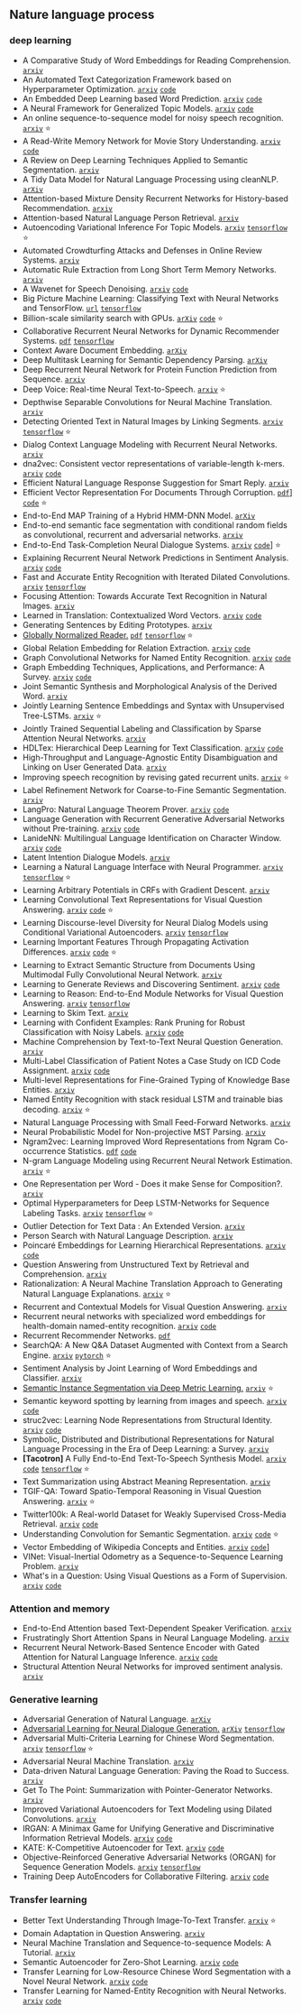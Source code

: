 ## Nature language process

### deep learning

- A Comparative Study of Word Embeddings for Reading Comprehension. [`arxiv`](https://arxiv.org/abs/1703.00993)
- An Automated Text Categorization Framework based on Hyperparameter Optimization. [`arxiv`](https://arxiv.org/abs/1704.01975) [`code`](https://github.com/INGEOTEC/microTC)
- An Embedded Deep Learning based Word Prediction. [`arxiv`](https://arxiv.org/abs/1707.01662) [`code`](https://github.com/meinwerk/WordPrediction)
- A Neural Framework for Generalized Topic Models. [`arxiv`](https://arxiv.org/abs/1705.09296) [`code`](https://github.com/dallascard/neural_topic_models)
- An online sequence-to-sequence model for noisy speech recognition. [`arxiv`](https://arxiv.org/abs/1706.06428) :star:
- A Read-Write Memory Network for Movie Story Understanding. [`arxiv`](https://arxiv.org/abs/1709.09345) [`code`](https://github.com/seilna/RWMN)
- A Review on Deep Learning Techniques Applied to Semantic Segmentation. [`arxiv`](https://arxiv.org/abs/1704.06857)
- A Tidy Data Model for Natural Language Processing using cleanNLP. [`arXiv`](https://arxiv.org/abs/1703.09570)
- Attention-based Mixture Density Recurrent Networks for History-based Recommendation. [`arxiv`](https://arxiv.org/abs/1709.07545)
- Attention-based Natural Language Person Retrieval. [`arxiv`](https://arxiv.org/abs/1705.08923)
- Autoencoding Variational Inference For Topic Models. [`arxiv`](https://arxiv.org/abs/1703.01488) [`tensorflow`](https://github.com/akashgit/autoencoding_vi_for_topic_models) :star:
- Automated Crowdturfing Attacks and Defenses in Online Review Systems. [`arxiv`](https://arxiv.org/abs/1708.08151)
- Automatic Rule Extraction from Long Short Term Memory Networks. [`arxiv`](https://arxiv.org/abs/1702.02540)
- A Wavenet for Speech Denoising. [`arxiv`](https://arxiv.org/abs/1706.07162) [`code`](https://github.com/drethage/speech-denoising-wavenet)
- Big Picture Machine Learning: Classifying Text with Neural Networks and TensorFlow. [`url`](https://medium.freecodecamp.com/big-picture-machine-learning-classifying-text-with-neural-networks-and-tensorflow-d94036ac2274) [`tensorflow`](https://github.com/dmesquita/understanding_tensorflow_nn)
- Billion-scale similarity search with GPUs. [`arXiv`](https://arxiv.org/abs/1702.08734) [`code`](https://github.com/facebookresearch/faiss) :star:
- Collaborative Recurrent Neural Networks for Dynamic Recommender Systems. [`pdf`](https://infoscience.epfl.ch/record/222477/files/ko101.pdf) [`tensorflow`](https://github.com/lca4/collaborative-rnn)
- Context Aware Document Embedding. [`arXiv`](https://arxiv.org/abs/1707.01521)
- Deep Multitask Learning for Semantic Dependency Parsing. [`arXiv`](https://arxiv.org/abs/1704.06855)
- Deep Recurrent Neural Network for Protein Function Prediction from Sequence. [`arxiv`](https://arxiv.org/abs/1701.08318)
- Deep Voice: Real-time Neural Text-to-Speech. [`arxiv`](https://arxiv.org/abs/1702.07825) :star:
- Depthwise Separable Convolutions for Neural Machine Translation. [`arxiv`](https://arxiv.org/abs/1706.03059)
- Detecting Oriented Text in Natural Images by Linking Segments. [`arxiv`](https://arxiv.org/abs/1703.06520) [`tensorflow`](https://github.com/dengdan/seglink) :star:
- Dialog Context Language Modeling with Recurrent Neural Networks. [`arxiv`](https://arxiv.org/abs/1701.04056)
- dna2vec: Consistent vector representations of variable-length k-mers. [`arxiv`](https://arxiv.org/abs/1701.06279) [`code`](https://pnpnpn.github.io/dna2vec/)
- Efficient Natural Language Response Suggestion for Smart Reply. [`arxiv`](https://arxiv.org/abs/1705.00652)
- Efficient Vector Representation For Documents Through Corruption. [`pdf`](https://openreview.net/pdf?id=B1Igu2ogg)] [`code`](https://github.com/mchen24/iclr2017) :star:
- End-to-End MAP Training of a Hybrid HMM-DNN Model. [`arXiv`](https://arxiv.org/abs/1703.10356)
- End-to-end semantic face segmentation with conditional random fields as convolutional, recurrent and adversarial networks. [`arxiv`](https://arxiv.org/abs/1703.03305)
- End-to-End Task-Completion Neural Dialogue Systems. [`arxiv`](https://arxiv.org/abs/1703.01008) [`code`](https://github.com/MiuLab/TC-Bot)] :star:
- Explaining Recurrent Neural Network Predictions in Sentiment Analysis. [`arxiv`](https://arxiv.org/abs/1706.07206) [`code`](https://github.com/ArrasL/LRP_for_LSTM)
- Fast and Accurate Entity Recognition with Iterated Dilated Convolutions. [`arxiv`](https://arxiv.org/abs/1702.02098) [`tensorflow`](https://github.com/iesl/dilated-cnn-ner)
- Focusing Attention: Towards Accurate Text Recognition in Natural Images. [`arxiv`](https://arxiv.org/abs/1709.02054)
- Learned in Translation: Contextualized Word Vectors. [`arxiv`](https://arxiv.org/abs/1708.00107) [`code`](https://github.com/salesforce/cove)
- Generating Sentences by Editing Prototypes. [`arxiv`](https://arxiv.org/abs/1709.08878)
- [Globally Normalized Reader.](http://research.baidu.com/gnr/) [`pdf`](https://www.aclweb.org/anthology/D17-1112) [`tensorflow`](https://github.com/baidu-research/GloballyNormalizedReader) :star:
- Global Relation Embedding for Relation Extraction. [`arxiv`](https://arxiv.org/abs/1704.05958) [`code`](https://github.com/ppuliu/GloRE)
- Graph Convolutional Networks for Named Entity Recognition. [`arxiv`](https://arxiv.org/abs/1709.10053) [`code`](https://github.com/ContextScout/gcn_ner)
- Graph Embedding Techniques, Applications, and Performance: A Survey. [`arxiv`](https://arxiv.org/abs/1705.02801) [`code`](https://github.com/palash1992/GEM)
- Joint Semantic Synthesis and Morphological Analysis of the Derived Word. [`arxiv`](https://arxiv.org/abs/1701.00946)
- Jointly Learning Sentence Embeddings and Syntax with Unsupervised Tree-LSTMs. [`arxiv`](https://arxiv.org/abs/1705.09189) :star:
- Jointly Trained Sequential Labeling and Classification by Sparse Attention Neural Networks. [`arxiv`](https://arxiv.org/abs/1709.10191)
- HDLTex: Hierarchical Deep Learning for Text Classification. [`arxiv`](https://arxiv.org/abs/1709.08267) [`code`](https://github.com/kk7nc/HDLTex)
- High-Throughput and Language-Agnostic Entity Disambiguation and Linking on User Generated Data. [`arxiv`](https://arxiv.org/abs/1703.04498)
- Improving speech recognition by revising gated recurrent units. [`arxiv`](https://arxiv.org/abs/1710.00641) :star:
- Label Refinement Network for Coarse-to-Fine Semantic Segmentation. [`arxiv`](https://arxiv.org/abs/1703.00551)
- LangPro: Natural Language Theorem Prover. [`arxiv`](https://arxiv.org/abs/1708.09417) [`code`](https://github.com/kovvalsky/LangPro)
- Language Generation with Recurrent Generative Adversarial Networks without Pre-training. [`arxiv`](https://arxiv.org/abs/1706.01399) [`code`](https://github.com/amirbar/rnn.wgan)
- LanideNN: Multilingual Language Identification on Character Window. [`arxiv`](https://arxiv.org/abs/1701.03338) [`code`](https://github.com/tomkocmi/LanideNN)
- Latent Intention Dialogue Models. [`arxiv`](https://arxiv.org/abs/1705.10229)
- Learning a Natural Language Interface with Neural Programmer. [`arxiv`](https://arxiv.org/abs/1611.08945) [`tensorflow`](https://github.com/tensorflow/models/tree/master/neural_programmer) :star:
- Learning Arbitrary Potentials in CRFs with Gradient Descent. [`arxiv`](https://arxiv.org/abs/1701.06805)
- Learning Convolutional Text Representations for Visual Question Answering. [`arxiv`](https://arxiv.org/abs/1705.06824) [`code`](https://github.com/divelab/vqa-text) :star:
- Learning Discourse-level Diversity for Neural Dialog Models using Conditional Variational Autoencoders. [`arxiv`](https://arxiv.org/abs/1703.10960) [`tensorflow`](https://github.com/snakeztc/NeuralDialog-CVAE)
- Learning Important Features Through Propagating Activation Differences. [`arxiv`](https://arxiv.org/abs/1704.02685) [`code`](https://github.com/kundajelab/deeplift) :star:
- Learning to Extract Semantic Structure from Documents Using Multimodal Fully Convolutional Neural Network. [`arxiv`](https://arxiv.org/abs/1706.02337)
- Learning to Generate Reviews and Discovering Sentiment. [`arxiv`](https://arxiv.org/abs/1704.01444) [`code`](https://github.com/openai/generating-reviews-discovering-sentiment)
- Learning to Reason: End-to-End Module Networks for Visual Question Answering. [`arxiv`](https://arxiv.org/abs/1704.05526) [`tensorflow`](https://github.com/ronghanghu/n2nmn)
- Learning to Skim Text. [`arxiv`](https://arxiv.org/abs/1704.06877)
- Learning with Confident Examples: Rank Pruning for Robust Classification with Noisy Labels. [`arxiv`](https://arxiv.org/abs/1705.01936) [`code`](https://github.com/cgnorthcutt/rankpruning)
- Machine Comprehension by Text-to-Text Neural Question Generation. [`arxiv`](https://arxiv.org/abs/1705.02012)
- Multi-Label Classification of Patient Notes a Case Study on ICD Code Assignment. [`arxiv`](https://arxiv.org/abs/1709.09587) [`code`](https://github.com/talbaumel/MIMIC)
- Multi-level Representations for Fine-Grained Typing of Knowledge Base Entities. [`arxiv`](https://arxiv.org/abs/1701.02025)
- Named Entity Recognition with stack residual LSTM and trainable bias decoding. [`arxiv`](https://arxiv.org/abs/1706.07598) :star:
- Natural Language Processing with Small Feed-Forward Networks. [`arxiv`](https://arxiv.org/abs/1708.00214)
- Neural Probabilistic Model for Non-projective MST Parsing. [`arxiv`](https://arxiv.org/abs/1701.00874)
- Ngram2vec: Learning Improved Word Representations from Ngram Co-occurrence Statistics. [`pdf`](http://www.aclweb.org/anthology/D17-1023) [`code`](https://github.com/zhezhaoa/ngram2vec)
- N-gram Language Modeling using Recurrent Neural Network Estimation. [`arxiv`](https://arxiv.org/abs/1703.10724) :star:
- One Representation per Word - Does it make Sense for Composition?.  [`arxiv`](https://arxiv.org/abs/1702.06696)
- Optimal Hyperparameters for Deep LSTM-Networks for Sequence Labeling Tasks. [`arxiv`](https://arxiv.org/abs/1707.06799) [`tensorflow`](https://github.com/UKPLab/emnlp2017-bilstm-cnn-crf) :star:
- Outlier Detection for Text Data : An Extended Version. [`arxiv`](https://128.84.21.199/abs/1701.01325v1)
- Person Search with Natural Language Description. [`arxiv`](https://arxiv.org/abs/1702.05729)
- Poincaré Embeddings for Learning Hierarchical Representations. [`arxiv`](https://arxiv.org/abs/1705.08039) [`code`](https://github.com/TatsuyaShirakawa/poincare-embedding)
- Question Answering from Unstructured Text by Retrieval and Comprehension. [`arxiv`](https://arxiv.org/abs/1703.08885)
- Rationalization: A Neural Machine Translation Approach to Generating Natural Language Explanations. [`arxiv`](https://arxiv.org/abs/1702.07826) :star:
- Recurrent and Contextual Models for Visual Question Answering. [`arxiv`](https://arxiv.org/abs/1703.08120)
- Recurrent neural networks with specialized word embeddings for health-domain named-entity recognition. [`arxiv`](https://arxiv.org/abs/1706.09569) [`code`](https://github.com/ijauregiCMCRC/healthNER)
- Recurrent Recommender Networks. [`pdf`](http://alexbeutel.com/papers/rrn_wsdm2017.pdf)
- SearchQA: A New Q&A Dataset Augmented with Context from a Search Engine. [`arxiv`](https://arxiv.org/abs/1704.05179)  [`pytorch`](https://github.com/nyu-dl/SearchQA) :star:
- Sentiment Analysis by Joint Learning of Word Embeddings and Classifier. [`arxiv`](https://arxiv.org/abs/1708.03995)
- [Semantic Instance Segmentation via Deep Metric Learning.](http://weibo.com/ttarticle/p/show?id=2309351000224096147458277147&u=1402400261&m=4096554547383656&cu=3291965747&ru=1402400261&rm=4091597186263507) [`arxiv`](https://arxiv.org/abs/1703.10277) :star: 
- Semantic keyword spotting by learning from images and speech. [`arxiv`](https://arxiv.org/abs/1710.01949) [`code`](https://github.com/kamperh/semantic_flickraudio)
- struc2vec: Learning Node Representations from Structural Identity. [`arxiv`](https://arxiv.org/abs/1704.03165) [`code`](https://github.com/leoribeiro/struc2vec)
- Symbolic, Distributed and Distributional Representations for Natural Language Processing in the Era of Deep Learning: a Survey. [`arxiv`](https://arxiv.org/abs/1702.00764)
- <b>[Tacotron]</b> A Fully End-to-End Text-To-Speech Synthesis Model. [`arxiv`](https://arxiv.org/abs/1703.10135) [`code`](https://github.com/google/tacotron) [`tensorflow`](https://github.com/Kyubyong/tacotron) :star:
- Text Summarization using Abstract Meaning Representation. [`arxiv`](https://arxiv.org/abs/1706.01678)
- TGIF-QA: Toward Spatio-Temporal Reasoning in Visual Question Answering. [`arxiv`](https://arxiv.org/abs/1704.04497) :star:
- Twitter100k: A Real-world Dataset for Weakly Supervised Cross-Media Retrieval. [`arxiv`](https://arxiv.org/abs/1703.06618) [`code`](https://github.com/huyt16/Twitter100k/)
- Understanding Convolution for Semantic Segmentation. [`arxiv`](https://arxiv.org/abs/1702.08502) [`code`](https://github.com/TuSimple/TuSimple-DUC/) :star:
- Vector Embedding of Wikipedia Concepts and Entities. [`arxiv`](https://arxiv.org/abs/1702.03470) [`code`](https://github.com/ehsansherkat/ConVec)]
- VINet: Visual-Inertial Odometry as a Sequence-to-Sequence Learning Problem. [`arxiv`](https://arxiv.org/abs/1701.08376)
- What's in a Question: Using Visual Questions as a Form of Supervision. [`arxiv`](https://arxiv.org/abs/1704.03895) [`code`](https://github.com/sidgan/whats_in_a_question)
  

### Attention and memory 

- End-to-End Attention based Text-Dependent Speaker Verification. [`arxiv`](https://arxiv.org/abs/1701.00562)
- Frustratingly Short Attention Spans in Neural Language Modeling. [`arxiv`](https://arxiv.org/abs/1702.04521)
- Recurrent Neural Network-Based Sentence Encoder with Gated Attention for Natural Language Inference. [`arxiv`](https://arxiv.org/abs/1708.01353) [`code`](https://github.com/lukecq1231/enc_nli)
- Structural Attention Neural Networks for improved sentiment analysis. [`arxiv`](https://arxiv.org/abs/1701.01811)

### Generative learning

- Adversarial Generation of Natural Language. [`arXiv`](https://arxiv.org/abs/1705.10929)
- [Adversarial Learning for Neural Dialogue Generation.](https://zhuanlan.zhihu.com/p/25027693) [`arXiv`](https://arxiv.org/abs/1701.06547) [`tensorflow`](https://github.com/BigPlay/Adversarial-Learning-for-Neural-Dialogue-Generation-in-Tensorflow)
- Adversarial Multi-Criteria Learning for Chinese Word Segmentation. [`arxiv`](https://arxiv.org/abs/1704.07556) [`tensorflow`](https://github.com/FudanNLP/adversarial-multi-criteria-learning-for-CWS) :star:
- Adversarial Neural Machine Translation. [`arxiv`](https://arxiv.org/abs/1704.06933)
- Data-driven Natural Language Generation: Paving the Road to Success. [`arxiv`](https://arxiv.org/abs/1706.09433)
- Get To The Point: Summarization with Pointer-Generator Networks. [`arxiv`](https://arxiv.org/abs/1704.04368)
- Improved Variational Autoencoders for Text Modeling using Dilated Convolutions. [`arxiv`](https://arxiv.org/abs/1702.08139)
- IRGAN: A Minimax Game for Unifying Generative and Discriminative Information Retrieval Models. [`arxiv`](https://arxiv.org/abs/1705.10513) [`code`](https://github.com/geek-ai/irgan)
- KATE: K-Competitive Autoencoder for Text. [`arxiv`](https://arxiv.org/abs/1705.02033) [`code`](https://github.com/hugochan/K-Competitive-Autoencoder-for-Text)
- Objective-Reinforced Generative Adversarial Networks (ORGAN) for Sequence Generation Models. [`arxiv`](https://arxiv.org/abs/1705.10843) [`tensorflow`](https://github.com/gablg1/ORGAN)
- Training Deep AutoEncoders for Collaborative Filtering. [`arxiv`](https://arxiv.org/abs/1708.01715) [`code`](https://github.com/okuchaiev/DeepRecoEncoders)
    
### Transfer learning

- Better Text Understanding Through Image-To-Text Transfer. [`arxiv`](https://arxiv.org/abs/1705.08386) :star:
- Domain Adaptation in Question Answering. [`arxiv`](https://arxiv.org/abs/1702.02171)
- Neural Machine Translation and Sequence-to-sequence Models: A Tutorial. [`arxiv`](https://arxiv.org/abs/1703.01619)
- Semantic Autoencoder for Zero-Shot Learning. [`arxiv`](https://arxiv.org/abs/1704.08345) [`code`](https://github.com/Elyorcv/SAE)
- Transfer Learning for Low-Resource Chinese Word Segmentation with a Novel Neural Network. [`arxiv`](https://arxiv.org/abs/1702.04488) [`code`](https://github.com/jincy520/Low-Resource-CWS-)
- Transfer Learning for Named-Entity Recognition with Neural Networks. [`arxiv`](https://arxiv.org/abs/1705.06273) [`code`](https://github.com/Franck-Dernoncourt/NeuroNER)
